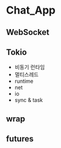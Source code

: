 # Chat_App

## WebSocket

## Tokio

- 비동기 런타임
- 멀티스레드
- runtime
- net
- io
- sync & task

## wrap

## futures
